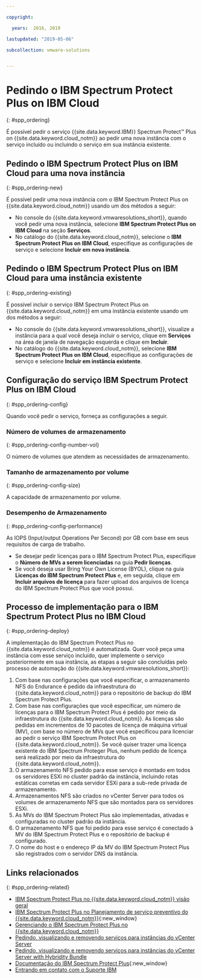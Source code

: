```yaml
---

copyright:

  years:  2016, 2019

lastupdated: "2019-05-06"

subcollection: vmware-solutions


---
```


# Pedindo o IBM Spectrum Protect Plus on IBM Cloud
{: #spp_ordering}

É possível pedir o serviço {{site.data.keyword.IBM}} Spectrum Protect&trade; Plus on {{site.data.keyword.cloud_notm}} ao pedir uma nova instância com o serviço incluído ou incluindo o serviço em sua instância existente.

## Pedindo o IBM Spectrum Protect Plus on IBM Cloud para uma nova instância
{: #spp_ordering-new}

É possível pedir uma nova instância com o IBM Spectrum Protect Plus on {{site.data.keyword.cloud_notm}} usando um dos métodos a seguir:
* No console do {{site.data.keyword.vmwaresolutions_short}}, quando você pedir uma nova instância, selecione **IBM Spectrum Protect Plus on IBM Cloud** na seção **Serviços**.
* No catálogo do {{site.data.keyword.cloud_notm}}, selecione o **IBM Spectrum Protect Plus on IBM Cloud**, especifique as configurações de serviço e selecione **Incluir em nova instância**.

## Pedindo o IBM Spectrum Protect Plus on IBM Cloud para uma instância existente
{: #spp_ordering-existing}

É possível incluir o serviço IBM Spectrum Protect Plus on {{site.data.keyword.cloud_notm}} em uma instância existente usando um dos métodos a seguir:
* No console do {{site.data.keyword.vmwaresolutions_short}}, visualize a instância para a qual você deseja incluir o serviço, clique em **Serviços** na área de janela de navegação esquerda e clique em **Incluir**.
* No catálogo do {{site.data.keyword.cloud_notm}}, selecione **IBM Spectrum Protect Plus on IBM Cloud**, especifique as configurações de serviço e selecione **Incluir em instância existente**.

## Configuração do serviço IBM Spectrum Protect Plus on IBM Cloud
{: #spp_ordering-config}

Quando você pedir o serviço, forneça as configurações a seguir.

### Número de volumes de armazenamento
{: #spp_ordering-config-number-vol}

O número de volumes que atendem as necessidades de armazenamento.

### Tamanho de armazenamento por volume
{: #spp_ordering-config-size}

A capacidade de armazenamento por volume.

### Desempenho de Armazenamento
{: #spp_ordering-config-performance}

As IOPS (Input/output Operations Per Second) por GB com base em seus requisitos de carga de trabalho.
* Se desejar pedir licenças para o IBM Spectrum Protect Plus, especifique o **Número de MVs a serem licenciadas** na guia **Pedir licenças**.
* Se você deseja usar Bring Your Own License (BYOL), clique na guia **Licenças do IBM Spectrum Protect Plus** e, em seguida, clique em **Incluir arquivos de licença** para fazer upload dos arquivos de licença do IBM Spectrum Protect Plus que você possui.

## Processo de implementação para o IBM Spectrum Protect Plus no IBM Cloud
{: #spp_ordering-deploy}

A implementação do IBM Spectrum Protect Plus no {{site.data.keyword.cloud_notm}} é automatizada. Quer você peça uma instância com esse serviço incluído, quer implemente o serviço posteriormente em sua instância, as etapas a seguir são concluídas pelo processo de automação do {{site.data.keyword.vmwaresolutions_short}}:

1. Com base nas configurações que você especificar, o armazenamento NFS do Endurance é pedido da infraestrutura do
{{site.data.keyword.cloud_notm}} para o repositório de backup do IBM Spectrum Protect Plus.
2. Com base nas configurações que você especificar, um número de licenças para o IBM Spectrum Protect Plus é pedido por meio da
infraestrutura do {{site.data.keyword.cloud_notm}}. As licenças são pedidas em incrementos de 10 pacotes de licença de máquina virtual (MV), com base no número de MVs que você especificou para licenciar ao pedir o serviço IBM Spectrum Protect Plus on {{site.data.keyword.cloud_notm}}. Se você quiser trazer uma licença existente do IBM Spectrum Proteger Plus, nenhum pedido
de licença será realizado por meio da infraestrutura do {{site.data.keyword.cloud_notm}}.
3. O armazenamento NFS pedido para esse serviço é montado em todos os servidores ESXi no cluster padrão da
instância, incluindo rotas estáticas corretas em cada servidor ESXi para a sub-rede privada de armazenamento.
4. Armazenamentos NFS são criados no vCenter Server para todos os volumes de armazenamento NFS que são montados para os
servidores ESXi.
5. As MVs do IBM Spectrum Protect Plus são implementadas, ativadas e configuradas no cluster padrão da instância.
6. O armazenamento NFS que foi pedido para esse serviço é conectado à MV do IBM Spectrum Protect Plus e o repositório
de backup é configurado.
7. O nome do host e o endereço IP da MV do IBM Spectrum Protect Plus são registrados com o servidor DNS da instância.

## Links relacionados
{: #spp_ordering-related}

* [IBM Spectrum Protect Plus no {{site.data.keyword.cloud_notm}} visão geral](/docs/services/vmwaresolutions/services?topic=vmware-solutions-spp_considerations)
* [IBM Spectrum Protect Plus no Planejamento de serviço preventivo do {{site.data.keyword.cloud_notm}}](https://www-01.ibm.com/support/docview.wss?uid=swg22012650){:new_window}
* [Gerenciando o IBM Spectrum Protect Plus no {{site.data.keyword.cloud_notm}}](/docs/services/vmwaresolutions/services?topic=vmware-solutions-managingspp)
* [Pedindo, visualizando e removendo serviços para instâncias do vCenter Server](/docs/services/vmwaresolutions/vcenter?topic=vmware-solutions-vc_addingremovingservices)
* [Pedindo, visualizando e removendo serviços para instâncias do vCenter Server with Hybridity Bundle](/docs/services/vmwaresolutions/vcenter?topic=vmware-solutions-vc_hybrid_addingremovingservices)
* [Documentação do IBM Spectrum Protect Plus](https://www.ibm.com/support/knowledgecenter/en/SSNQFQ/landing/welcome_ssnqfq.html){:new_window}
* [Entrando em contato com o Suporte IBM](/docs/services/vmwaresolutions/vmonic?topic=vmware-solutions-trbl_support)
